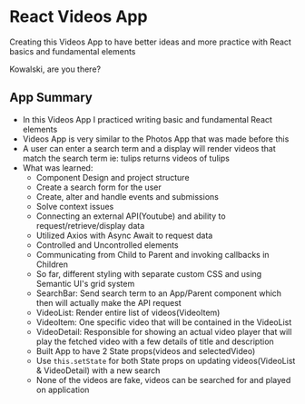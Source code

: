 # React Videos App

Creating this Videos App to have better ideas and more practice with React basics and fundamental elements

Kowalski, are you there?

## App Summary
- In this Videos App I practiced writing basic and fundamental React elements
- Videos App is very similar to the Photos App that was made before this
- A user can enter a search term and a display will render videos that match the search term ie: tulips returns videos of tulips
- What was learned:
  - Component Design and project structure
  - Create a search form for the user
  - Create, alter and handle events and submissions
  - Solve context issues
  - Connecting an external API(Youtube) and ability to request/retrieve/display data
  - Utilized Axios with Async Await to request data
  - Controlled and Uncontrolled elements
  - Communicating from Child to Parent and invoking callbacks in Children
  - So far, different styling with separate custom CSS and using Semantic UI's grid system
  - SearchBar: Send search term to an App/Parent component which then will actually make the API request
  - VideoList: Render entire list of videos(VideoItem)
  - VideoItem: One specific video that will be contained in the VideoList
  - VideoDetail: Responsible for showing an actual video player that will play the fetched video with a few details of title and description
  - Built App to have 2 State props(videos and selectedVideo)
  - Use `this.setState` for both State props on updating videos(VideoList & VideoDetail) with a new search
  - None of the videos are fake, videos can be searched for and played on application
